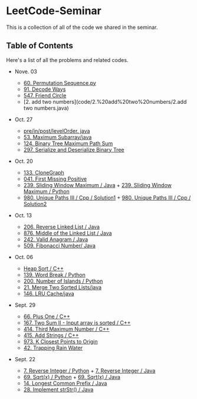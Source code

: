 # LeetCode-Seminar
This is a collection of all of the code we shared in the seminar.



## Table of Contents

Here's a list of all the problems and related codes.

+ Nove. 03
  + [60. Permutation Sequence.py](code/60.%20Permutation%20Sequence/Permunation.py)
  + [91. Decode Ways](code/90.%20Decode%20Ways/Decode%20Ways.py)
  + [547. Friend Circle](code/547.%20Friend%20Circles/FindCircleNum.py)
  + [2. add two numbers](code/2.%20add%20two%20numbers/2.add two numbers.java)

+ Oct. 27
  + [pre/in/post/levelOrder. java](Basic%20Algorithm/preinpostorder/traversal.java)
  + [53. Maximum Subarray/java](code/53.%20Maximum%20Subarray/53.java)
  + [124. Binary Tree Maximum Path Sum](code/124.%20Binary%20Tree%20Maximum%20Path%20Sum/Solution.java)
  + [297. Serialize and Deserialize Binary Tree](code/297.%20Serialize%20and%20Deserialize%20Binary%20Tree/Codec.py)

+ Oct. 20
  + [133. CloneGraph](code/133.%20CloneGraph/M_133_CloneGraph)
  + [041. First Missing Positive](code/41.%20FirstMissingPositive)
  + [239. Sliding Window Maximum / Java](code/239.%20Sliding%20Window%20Maximum/Solution.java) + [239. Sliding Window Maximum / Python](code/239.%20Sliding%20Window%20Maximum/solution.py)
  + [980. Unique Paths III / Cpp / Solution1](code/980.%20Unique%20Paths%20III/Solution1.cpp) + [980. Unique Paths III / Cpp / Solution2](code/980.%20Unique%20Paths%20III/Solution2.cpp) 

+ Oct. 13
  + [206. Reverse Linked List / Java](code/206.%20Reverse%20Linked%20List/ReverseLinkedList.java)
  + [876. Middle of the Linked List / Java](code/876.%20Middle%20of%20the%20Linked%20List/MiddleLinkedList.java)
  + [242. Valid Anagram / Java](code/242.%20Valid%20Anagram/Anagram.java)
  + [509. Fibonacci Number/ Java](code/509.%20Fibonacci%20Number/Fibonacci.java)
  
+ Oct. 06
  + [Heap Sort / C++](Basic%20Algorithm/Heap%20Sort/main.cpp)
  + [139. Word Break / Python](code/139.%20Word%20Break/39.%20Word%20Break.py)
  + [200. Number of Islands / Python](code/200.%20Number%20of%20Islands/LC%20200.py)
  +  [21. Merge Two Sorted Lists/java](code/21.%20Merge%20Two%20Sorted%20Lists/21.java)
  + [146. LRU Cache/java](code/146.%20LRU%20Cache/146.java)


+ Sept. 29
  + [66. Plus One / C++](code/66.%20Plus%20One/66.cpp)
  + [167. Two Sum II - Input array is sorted / C++](code/167.%20Two%20Sum%20II%20-%20Input%20array%20is%20sorted/167.cpp)
  + [414. Third Maximum Number / C++](code/414.%20Third%20Maximum%20Number/414.cpp)
  + [415. Add Strings / C++](code/415.%20Add%20Strings/415.cpp)
  + [973. K Closest Points to Origin](code/973.%20K%20Closest%20Points%20to%20Origin/KClosest.py)
  + [42. Trapping Rain Water](code/42.%20Trapping%20Rain%20Water/Trap.py)



+ Sept. 22
  + [7. Reverse Integer / Python](code/7.%20Reverse%20Integer/main.py) + [7. Reverse Integer / Java](code/7.%20Reverse%20Integer/Reverse_Integer_07.java)
  + [69. Sqrt(x) / Python](code/69.%20Sqrt(x)/main.py) + [69. Sqrt(x) / Java](code/69.%20Sqrt(x)/Sqrtx_69.java)
  + [14. Longest Common Prefix / Java](code/14.%20Longest%20Common%20Prefix/longestCommonPrefix_14.java)
  + [28. Implement strStr() / Java](code/28.%20Implement%20strStr()/Implement_strStr_28.java)
  


